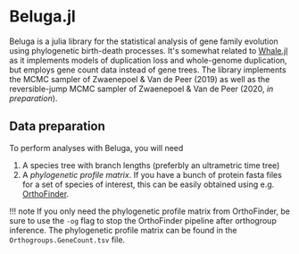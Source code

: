# Beluga.jl

Beluga is a julia library for the statistical analysis of gene family evolution
using phylogenetic birth-death processes. It's somewhat related to
[Whale.jl](https://arzwa.github.io/Whale.jl/dev/index.html) as it implements
models of duplication loss and whole-genome duplication, but employs gene count
data instead of gene trees. The library implements the MCMC sampler of
Zwaenepoel & Van de Peer (2019) as well as the reversible-jump MCMC sampler of
Zwaenepoel & Van de Peer (2020, *in preparation*).


## Data preparation

To perform analyses with Beluga, you will need  

1. A species tree with branch lengths (preferbly an ultrametric time tree)
2. A *phylogenetic profile matrix*. If you have a bunch of protein fasta files
   for a set of species of interest, this can be easily obtained using e.g.
   [OrthoFinder](https://github.com/davidemms/OrthoFinder).

!!! note
    If you only need the phylogenetic profile matrix from OrthoFinder, be
    sure to use the `-og` flag to stop the OrthoFinder pipeline after orthogroup
    inference. The phylogenetic profile matrix can be found in the
    `Orthogroups.GeneCount.tsv` file.
